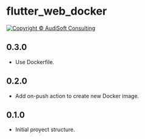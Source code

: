 # flutter_web_docker

[![Copyright © AudiSoft Consulting][audisoft_badge]][audisoft_url]

[audisoft_badge]: https://img.shields.io/badge/Copyright%20%C2%A9%202020%20-AudiSoft-orange (Copyright © AudiSoft Consulting)
[audisoft_url]: https://www.audisoft.com/

## 0.3.0

- Use Dockerfile.

## 0.2.0

- Add on-push action to create new Docker image.

## 0.1.0

- Initial proyect structure.
